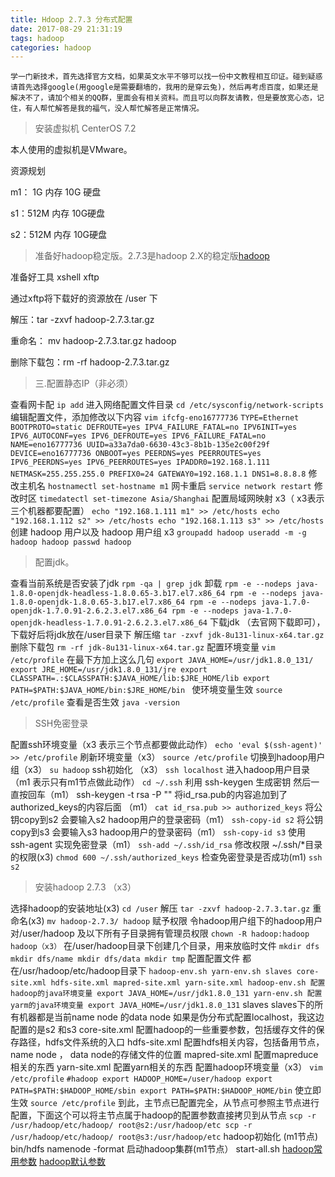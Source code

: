 ```yaml
---
title: Hdoop 2.7.3 分布式配置
date: 2017-08-29 21:31:19
tags: hadoop
categories: hadoop
---
```

`
学一门新技术，首先选择官方文档，如果英文水平不够可以找一份中文教程相互印证。碰到疑惑请首先选择google(用google是需要翻墙的，我用的是穿云兔)，然后再考虑百度，如果还是解决不了，请加个相关的QQ群，里面会有相关资料。而且可以向群友请教，但是要放宽心态，记住，有人帮忙解答是我的福气，没人帮忙解答是正常情况。
`
>安装虚拟机 CenterOS 7.2

本人使用的虚拟机是VMware。

资源规划

m1： 1G 内存 10G 硬盘

s1：512M 内存 10G硬盘

s2：512M 内存 10G硬盘

>准备好hadoop稳定版。2.7.3是hadoop 2.X的稳定版[hadoop](http://www-eu.apache.org/dist/hadoop/common/stable/)

准备好工具 xshell xftp

通过xftp将下载好的资源放在 /user 下

解压：tar -zxvf hadoop-2.7.3.tar.gz

重命名： mv hadoop-2.7.3.tar.gz hadoop

删除下载包：rm -rf hadoop-2.7.3.tar.gz

>三.配置静态IP（非必须）

查看网卡配
`ip add`
进入网络配置文件目录
`cd /etc/sysconfig/network-scripts`
编辑配置文件，添加修改以下内容
`vim ifcfg-eno16777736`
`
TYPE=Ethernet
BOOTPROTO=static
DEFROUTE=yes
IPV4_FAILURE_FATAL=no
IPV6INIT=yes
IPV6_AUTOCONF=yes
IPV6_DEFROUTE=yes
IPV6_FAILURE_FATAL=no
NAME=eno16777736
UUID=a33a7da0-6630-43c3-8b1b-135e2c00f29f
DEVICE=eno16777736
ONBOOT=yes
PEERDNS=yes
PEERROUTES=yes
IPV6_PEERDNS=yes
IPV6_PEERROUTES=yes
IPADDR0=192.168.1.111
NETMASK=255.255.255.0
PREFIX0=24
GATEWAY0=192.168.1.1
DNS1=8.8.8.8
`
修改主机名
`hostnamectl set-hostname m1`
网卡重启
`service network restart`
修改时区
`timedatectl set-timezone Asia/Shanghai`
配置局域网映射 x3（ x3表示三个机器都要配置）
`
echo "192.168.1.111 m1" >> /etc/hosts
echo "192.168.1.112 s2" >> /etc/hosts
echo "192.168.1.113 s3" >> /etc/hosts
`
创建 hadoop 用户以及 hadoop 用户组 x3
`
groupadd hadoop
useradd -m -g hadoop hadoop
passwd hadoop
`
>配置jdk。

查看当前系统是否安装了jdk
`rpm -qa | grep jdk`
卸载
`
rpm -e --nodeps java-1.8.0-openjdk-headless-1.8.0.65-3.b17.el7.x86_64
rpm -e --nodeps java-1.8.0-openjdk-1.8.0.65-3.b17.el7.x86_64
rpm -e --nodeps java-1.7.0-openjdk-1.7.0.91-2.6.2.3.el7.x86_64
rpm -e --nodeps java-1.7.0-openjdk-headless-1.7.0.91-2.6.2.3.el7.x86_64
`
下载jdk （去官网下载即可），下载好后将jdk放在/user目录下
解压缩
`tar -zxvf jdk-8u131-linux-x64.tar.gz`
删除下载包
`rm -rf jdk-8u131-linux-x64.tar.gz`
配置环境变量
`vim /etc/profile`
在最下方加上这么几句
`
export JAVA_HOME=/usr/jdk1.8.0_131/
export JRE_HOME=/usr/jdk1.8.0_131/jre
export CLASSPATH=.:$CLASSPATH:$JAVA_HOME/lib:$JRE_HOME/lib
export PATH=$PATH:$JAVA_HOME/bin:$JRE_HOME/bin 
`
使环境变量生效
`
source /etc/profile
`
查看是否生效
`java -version`

>SSH免密登录

配置ssh环境变量（x3 表示三个节点都要做此动作）
`echo 'eval $(ssh-agent)' >> /etc/profile`
刷新环境变量（x3）
`source /etc/profile`
切换到hadoop用户组（x3）
`su hadoop`
ssh初始化 （x3）
`ssh localhost`
进入hadoop用户目录（m1 表示只有m1节点做此动作）
`cd ~/.ssh`
利用 ssh-keygen 生成密钥 然后一直按回车（m1）
ssh-keygen -t rsa -P ""
将id_rsa.pub的内容追加到了authorized_keys的内容后面 （m1）
`cat id_rsa.pub >> authorized_keys`
将公钥copy到s2 会要输入s2 hadoop用户的登录密码（m1）
`ssh-copy-id s2`
将公钥copy到s3 会要输入s3 hadoop用户的登录密码（m1）
`ssh-copy-id s3`
使用 ssh-agent 实现免密登录（m1）
`ssh-add ~/.ssh/id_rsa`
修改权限 ~/.ssh/*目录的权限(x3)
`
chmod 600 ~/.ssh/authorized_keys
`
检查免密登录是否成功(m1)
`ssh s2`

>安装hadoop 2.7.3 （x3）

选择hadoop的安装地址(x3)
`cd /user`
解压
`tar -zxvf hadoop-2.7.3.tar.gz`
重命名(x3)
`mv hadoop-2.7.3/ hadoop`
赋予权限 令hadoop用户组下的hadoop用户对/user/hadoop 及以下所有子目录拥有管理员权限
`chown -R hadoop:hadoop hadoop（x3）`
在/user/hadoop目录下创建几个目录，用来放临时文件
`mkdir dfs
mkdir dfs/name
mkdir dfs/data
mkdir tmp`
配置配置文件 都在/usr/hadoop/etc/hadoop目录下
`
hadoop-env.sh
yarn-env.sh
slaves
core-site.xml
hdfs-site.xml
mapred-site.xml
yarn-site.xml
hadoop-env.sh 配置hadoop的java环境变量 export JAVA_HOME=/usr/jdk1.8.0_131
yarn-env.sh 配置yarm的java环境变量 export JAVA_HOME=/usr/jdk1.8.0_131
`
slaves slaves下的所有机器都是当前name node 的data node 如果是伪分布式配置localhost，我这边配置的是s2 和s3 
core-site.xml 配置hadoop的一些重要参数，包括缓存文件的保存路径，hdfs文件系统的入口
hdfs-site.xml 配置hdfs相关内容，包括备用节点，name node ， data node的存储文件的位置
mapred-site.xml 配置mapreduce相关的东西
yarn-site.xml 配置yarn相关的东西
配置hadoop环境变量（x3）
`vim /etc/profile`
`#hadoop
export HADOOP_HOME=/user/hadoop
export PATH=$PATH:$HADOOP_HOME/sbin
export PATH=$PATH:$HADOOP_HOME/bin`
使立即生效
`source /etc/profile`
到此，主节点已配置完全，从节点可参照主节点进行配置，下面这个可以将主节点属于hadoop的配置参数直接拷贝到从节点
`scp -r /usr/hadoop/etc/hadoop/ root@s2:/usr/hadoop/etc
scp -r /usr/hadoop/etc/hadoop/ root@s3:/usr/hadoop/etc`
hadoop初始化 (m1节点)
bin/hdfs namenode -format
启动hadoop集群(m1节点）
start-all.sh
[hadoop常用参数](http://www.zhangrenhua.com/2016/01/05/hadoop-%E5%B8%B8%E7%94%A8%E5%8F%82%E6%95%B0%E6%95%B4%E7%90%86/?spm=5176.100239.blogcont152086.23.2GzKob)
[hadoop默认参数](https://segmentfault.com/a/1190000000709725?spm=5176.100239.blogcont152086.24.58jMXV)
